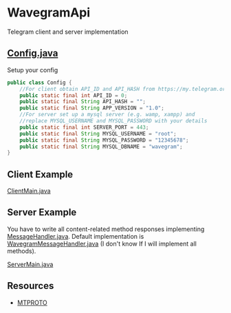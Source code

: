 # WavegramApi

Telegram client and server implementation

## [Config.java](src/main/java/com/fakhruddin/wavegram/Config.java)

Setup your config

```java
public class Config {
    //For client obtain API_ID and API_HASH from https://my.telegram.org
    public static final int API_ID = 0;
    public static final String API_HASH = "";
    public static final String APP_VERSION = "1.0";
    //For server set up a mysql server (e.g. wamp, xampp) and
    //replace MYSQL_USERNAME and MYSQL_PASSWORD with your details
    public static final int SERVER_PORT = 443;
    public static final String MYSQL_USERNAME = "root";
    public static final String MYSQL_PASSWORD = "12345678";
    public static final String MYSQL_DBNAME = "wavegram";
}
```

## Client Example
 
[ClientMain.java](src/main/java/com/fakhruddin/wavegram/ClientMain.java)

## Server Example

You have to write all content-related method responses
implementing [MessageHandler.java](src/main/java/com/fakhruddin/wavegram/server/MessageHandler.java). Default
implementation
is [WavegramMessageHandler.java](src/main/java/com/fakhruddin/wavegram/server/WavegramMessageHandler.java) (I don't
know If I will implement all methods).

[ServerMain.java](src/main/java/com/fakhruddin/wavegram/ServerMain.java)

## Resources

* [MTPROTO](https://core.telegram.org/mtproto)